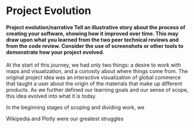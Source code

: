 # Project Evolution

#### Project evolution/narrative Tell an illustrative story about the process of creating your software, showing how it improved over time. This may draw upon what you learned from the two peer technical reviews and from the code review. Consider the use of screenshots or other tools to demonstrate how your project evolved.

At the start of this journey, we had only two things: a desire to work with maps and visualization, and a curiosity about where things come from. The original project idea was an interactive visualization of global commerce that taught a user about the origin of the materials that make up different products. As we further defined our learning goals and our sense of scope, this idea evolved into what it is today.

In the beginning stages of scoping and dividing work, we

Wikipedia and Plotly were our greatest struggles
